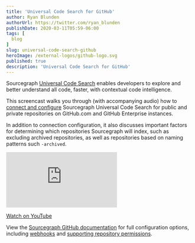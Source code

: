 ```yaml
---
title: 'Universal Code Search for GitHub'
author: Ryan Blunden
authorUrl: https://twitter.com/ryan_blunden
publishDate: 2020-03-11T05:59-06:00
tags: [
  blog
]
slug: universal-code-search-github
heroImage: /external-logos/github-logo.svg
published: true
description: 'Universal Code Search for GitHub'
---
```


Sourcegraph [Universal Code Search](/universal-code-search) enables developers to explore and better understand all code, faster, with contextual code intelligence.

This screencast walks you through (with accompanying audio) how to [connect and configure](https://docs.sourcegraph.com/admin/external_service/github) Sourcegraph Universal Code Search for public and private repositories on GitHub.com and GitHub Enterprise instances.

In addition to connection configuration, it also discusses important factors for determining which repositories Sourcegraph will index, such as excluding archived repositories, as well as repositories based on naming patterns such `-archived`.

<div className="container">
  <div style={{padding:'56.25% 0 0 0', position:'relative'}}>
    <iframe src="https://player.vimeo.com/video/395616448?color=0CB6F4&amp;title=0&amp;byline=" style={{position:'absolute',top:0,left:0,width:'100%',height:'100%'}} frameBorder="0" webkitallowfullscreen="" mozallowfullscreen="" allowFullScreen=""></iframe>
  </div>
  <p style={{textAlign: 'center'}}><a href="https://www.youtube.com/watch?v=dhpmPa0kG90" target="_blank">Watch on YouTube</a></p>
</div>

View the [Sourcegraph GitHub documentation](https://docs.sourcegraph.com/admin/external_service/github) for full configuration options, including [webhooks](https://docs.sourcegraph.com/admin/external_service/github#webhooks) and [supporting repository permissions](https://docs.sourcegraph.com/admin/external_service/github).
